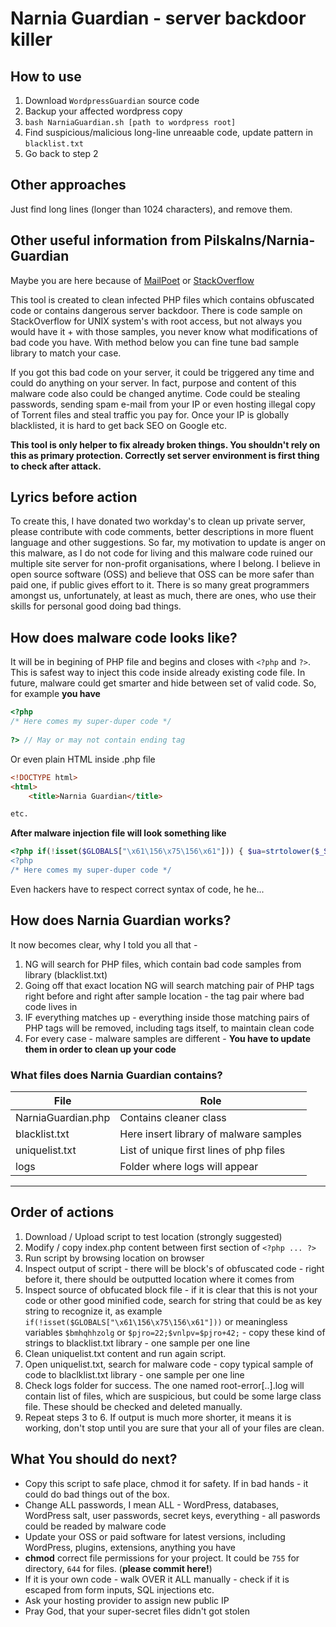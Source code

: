 # Narnia Guardian - server backdoor killer

## How to use

1. Download `WordpressGuardian` source code
2. Backup your affected wordpress copy 
2. `bash NarniaGuardian.sh [path to wordpress root]`
3. Find suspicious/malicious long-line unreaable code, update pattern in `blacklist.txt` 
4. Go back to step 2 

## Other approaches
Just find long lines (longer than 1024 characters), and remove them. 

## Other useful information from Pilskalns/Narnia-Guardian
 
Maybe you are here because of [MailPoet](http://blog.sucuri.net/2014/10/wordpress-websites-continue-to-get-hacked-via-mailpoet-plugin-vulnerability.html)  or [StackOverflow](http://stackoverflow.com/questions/25996752/removing-a-string-in-a-php-file-with-start-and-end/28430880)

This tool is created to clean infected PHP files which contains obfuscated code or contains dangerous server backdoor. There is code sample on StackOverflow for UNIX system's with root access, but not always you would have it + with those samples, you never know what modifications of bad code you have. With method below you can fine tune bad sample library to match your case.

If you got this bad code on your server, it could be triggered any time and could do anything on your server. In fact, purpose and content of this malware code also could be changed anytime. Code could be stealing passwords, sending spam e-mail from your IP or even hosting illegal copy of Torrent files and steal traffic you pay for. Once your IP is globally blacklisted, it is hard to get back SEO on Google etc.

**This tool is only helper to fix already broken things. You shouldn't rely on this as primary protection. Correctly set server environment is first thing to check after attack.**

## Lyrics before action
To create this, I have donated two workday's to clean up private server, please contribute with code comments, better descriptions in more fluent language and other suggestions.
So far, my motivation to update is anger on this malware, as I do not code for living and this malware code ruined our multiple site server for non-profit organisations, where I belong. I believe in open source software (OSS) and believe that OSS can be more safer than paid one, if public gives effort to it. There is so many great programmers amongst us, unfortunately, at least as much, there are ones, who use their skills for personal good doing bad things.

## How does malware code looks like?
It will be in begining of PHP file and begins and closes with `<?php` and `?>`. This is safest way to inject this code inside already existing code file. In future, malware could get smarter and hide between set of valid code. So, for example **you have**

``` PHP
<?php
/* Here comes my super-duper code */
 
?> // May or may not contain ending tag
```
Or even plain HTML inside .php file

``` HTML
<!DOCTYPE html>
<html>
	<title>Narnia Guardian</title>

etc.
```

**After malware injection file will look something like**
``` PHP
<?php if(!isset($GLOBALS["\x61\156\x75\156\x61"])) { $ua=strtolower($_SERVER["\x48\124\x54\120\x5f\125\x //etc. ending with ?> if you have turned off your editor line break
<?php
/* Here comes my super-duper code */
````

Even hackers have to respect correct syntax of code, he he...

## How does Narnia Guardian works?
It now becomes clear, why I told you all that - 

1. NG will search for PHP files, which contain bad code samples from library (blacklist.txt)
2. Going off that exact location NG will search matching pair of PHP tags right before and right after sample location - the tag pair where bad code lives in
3. IF everything matches up - everything inside those matching pairs of PHP tags will be removed, including tags itself, to maintain clean code 
2. For every case - malware samples are different - **You have to update them in order to clean up your code**

### What files does Narnia Guardian contains?

|File					| Role
|-----------------------|---------------------------
|NarniaGuardian.php		| Contains cleaner class
|blacklist.txt			| Here insert library of malware samples
|uniquelist.txt			| List of unique first lines of php files
|logs					| Folder where logs will appear

---
## Order of actions
1. Download / Upload script to test location (strongly suggested)
2. Modify / copy index.php content between first section of `<?php ... ?>`
3. Run script by browsing location on browser
4. Inspect output of script - there will be block's of obfuscated code - right before it, there should be outputted location where it comes from
5. Inspect source of obfucated block file - if it is clear that this is not your code or other good minified code, search for string that could be as key string to recognize it, as example `if(!isset($GLOBALS["\x61\156\x75\156\x61"]))` or meaningless variables `$bmhqhhzolg` or `$pjro=22;$vnlpv=$pjro+42;` - copy these kind of strings to blacklist.txt library - one sample per one line
6. Clean uniquelist.txt content and run again script.
4. Open uniquelist.txt, search for malware code - copy typical sample of code to blaclklist.txt library - one sample per one line
5. Check logs folder for success. The one named root-error[..].log will contain list of files, which are suspicious, but could be some large class file. These should be checked and deleted manually.
1. Repeat steps 3 to 6. If output is much more shorter, it means it is working, don't stop until you are sure that your all of your files are clean.

## What You should do next?
* Copy this script to safe place, chmod it for safety. If in bad hands - it could do bad things out of the box.
* Change ALL passwords, I mean ALL - WordPress, databases, WordPress salt, user passwords, secret keys, everything - all paswords could be readed by malware code
* Update your OSS or paid software for latest versions, including WordPress, plugins, extensions, anything you have
* **chmod** correct file permissions for your project. It could be `755` for directory, `644` for files. (**please commit here!**)
* If it is your own code - walk OVER it ALL manually - check if it is escaped from form inputs, SQL injections etc.
* Ask your hosting provider to assign new public IP
* Pray God, that your super-secret files didn't got stolen
